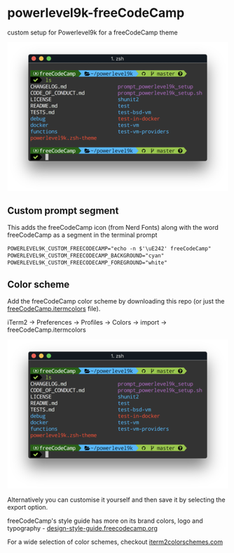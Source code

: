 # powerlevel9k-freeCodeCamp
custom setup for Powerlevel9k for a freeCodeCamp theme

![Screenshot](images/terminal-freecodecamp-powerlevel9k.png)

## Custom prompt segment

This adds the freeCodeCamp icon (from Nerd Fonts) along with the word freeCodeCamp as a segment in the terminal prompt

```
POWERLEVEL9K_CUSTOM_FREECODECAMP="echo -n $'\uE242' freeCodeCamp"
POWERLEVEL9K_CUSTOM_FREECODECAMP_BACKGROUND="cyan"
POWERLEVEL9K_CUSTOM_FREECODECAMP_FOREGROUND="white"
```

## Color scheme

Add the freeCodeCamp color scheme by downloading this repo (or just the [freeCodeCamp.itermcolors](freeCodeCamp.itermcolors) file).  

iTerm2 -> Preferences -> Profiles -> Colors -> import -> <YOUR LOCAL PATH TO FILE>freeCodeCamp.itermcolors  

![iTerm2 Preferences with freeCodeCamp Colors](images/terminal-freecodecamp-powerlevel9k.png)

Alternatively you can customise it yourself and then save it by selecting the export option.  

freeCodeCamp's style guide has more on its brand colors, logo and typography -   [design-style-guide.freecodecamp.org](https://design-style-guide.freecodecamp.org/)  

For a wide selection of color schemes, checkout [iterm2colorschemes.com](https://iterm2colorschemes.com/)  
